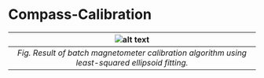 # Compass-Calibration

|![alt text](https://github.com/risherlock/Compass-Calibration/blob/master/docs/figs/calibration_result.png)|
|:--:| 
| *Fig. Result of batch magnetometer calibration algorithm using least-squared ellipsoid fitting.* |

